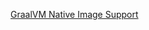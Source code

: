 [GraalVM Native Image Support](https://gist.github.com/zypherscript/e934d2a3a0fa9ebe6d0292bd58b88446)